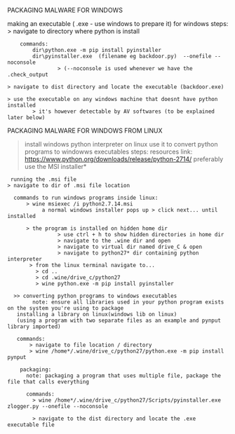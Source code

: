 PACKAGING  MALWARE FOR WINDOWS

making an executable ( .exe - use windows to prepare it) for windows
steps:
	> navigate to directory  where python is install
	
		commands:
			dir\python.exe -m pip install pyinstaller
			dir\pyinstaller.exe  (filename eg backdoor.py)  --onefile --noconsole
			        > (--noconsole is used whenever we have the .check_output
			
	> navigate to dist directory and locate the executable (backdoor.exe)
	
	> use the executable on any windows machine that doesnt have python installed
			> it's however detectable by AV softwares (to be explained later below) 	
			
			
PACKAGING  MALWARE FOR WINDOWS FROM LINUX

> install windows python interpreter on linux
> use it to convert python programs to windowws executables
steps:
    resources link: https://www.python.org/downloads/release/python-2714/
                    preferably use the MSI installer*
                    
     running the .msi file               
    > navigate to dir of .msi file location
    
      commands to run windows programs inside linux:
          > wine msiexec /i python2.7.14.msi              
               a normal windows installer pops up > click next... until installed
               
          > the program is installed on hidden home dir 
                    > use ctrl + h to show hidden directories in home dir
                    > navigate to the .wine dir and open
                    > navigate to virtual dir named drive_C & open
                    > navigate to python27* dir containing python interpreter
           > from the linux terminal navigate to...
             > cd ..
             > cd .wine/drive_c/python27     
             > wine python.exe -m pip install pyinstaller
              
      >> converting python programs to windows executables 
            note: ensure all libraries used in your python program exists on the system you're using to package
       installing a library on linux(windows lib on linux)
       (using a program with two separate files as an example and pynput library imported)
       
       commands:
           > navigate to file location / directory
           > wine /home*/.wine/drive_c/python27/python.exe -m pip install  pynput
           
        packaging:
          note: packaging a program that uses multiple file, package the file that calls everything
            
          commands:
            > wine /home*/.wine/drive_c/python27/Scripts/pyinstaller.exe zlogger.py --onefile --noconsole  
            
            > navigate to the dist directory and locate the .exe executable file
                      
                    
    



		
